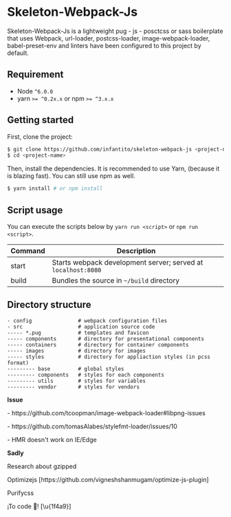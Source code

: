 # Skeleton-Webpack-Js

Skeleton-Webpack-Js is a lightweight pug - js - posctcss or sass boilerplate that uses Webpack, url-loader, postcss-loader, image-webpack-loader, babel-preset-env and linters have been configured to this project by default.

## Requirement

- Node `^6.0.0`
- yarn `>= ^0.2x.x` or npm `>= ^3.x.x` 

## Getting started

First, clone the project:

```bash
$ git clone https://github.com/infantito/skeleton-webpack-js <project-name>
$ cd <project-name>
```

Then, install the dependencies. It is recommended to use Yarn, (because it is blazing fast). You can still use npm as well.

```bash
$ yarn install # or npm install
```

## Script usage

You can execute the scripts below by `yarn run <script>` or `npm run <script>`.

| Command | Description                                                   |
|---------|---------------------------------------------------------------|
| start   | Starts webpack development server; served at `localhost:8080` |
| build   | Bundles the source in `~/build` directory                     |

## Directory structure

```
- config               # webpack configuration files
- src                  # application source code 
----- *.pug            # templates and favicon
----- components       # directory for presentational components
----- containers       # directory for container components
----- images           # directory for images
----- styles           # directory for appliaction styles (in pcss format)
--------- base         # global styles
--------- components   # styles for each components
--------- utils        # styles for variables
--------- vendor       # styles for vendors
```

<summary><strong>Issue</strong></summary>
<p>- https://github.com/tcoopman/image-webpack-loader#libpng-issues</p>
<p>- https://github.com/tomasAlabes/stylefmt-loader/issues/10</p>
<p>- HMR doesn't work on IE/Edge</p>

<summary><strong>Sadly</strong></summary>
<p>Research about gzipped</p>
<p>Optimizejs [https://github.com/vigneshshanmugam/optimize-js-plugin]</p>
<p>Purifycss</p>

<p>¡To code 💩! [\u{1f4a9}]</p>
